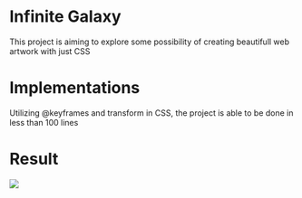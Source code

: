<h1>Infinite Galaxy</h1>
This project is aiming to explore some possibility of creating beautifull web artwork with just CSS

<h1>Implementations</h1>
Utilizing @keyframes and transform in CSS, the project is able to be done in less than 100 lines

<h1>Result</h1>
<img src="infinite_galaxy.gif"></img>
